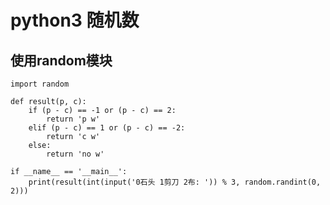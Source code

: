 # python3 随机数

## 使用random模块

    import random
    
    def result(p, c):
        if (p - c) == -1 or (p - c) == 2:
            return 'p w'
        elif (p - c) == 1 or (p - c) == -2:
            return 'c w'
        else:
            return 'no w'
    
    if __name__ == '__main__':
        print(result(int(input('0石头 1剪刀 2布: ')) % 3, random.randint(0, 2)))

